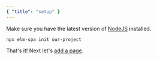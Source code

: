```yaml
---
{ "title": "setup" }
---
```


Make sure you have the latest version of [NodeJS](https://nodejs.org/) installed.

```
npx elm-spa init our-project
```

That's it! Next let's [add a page](/guide/adding-pages).